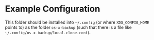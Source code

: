 # Example Configuration

This folder should be installed into `~/.config` (or where `XDG_CONFIG_HOME` points to) as the folder `os-x-backup` (such that there is a file like `~/.config/os-x-backup/local.clone.conf`).

